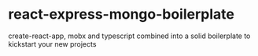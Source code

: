 # react-express-mongo-boilerplate
create-react-app, mobx and typescript combined into a solid boilerplate to kickstart your new projects
